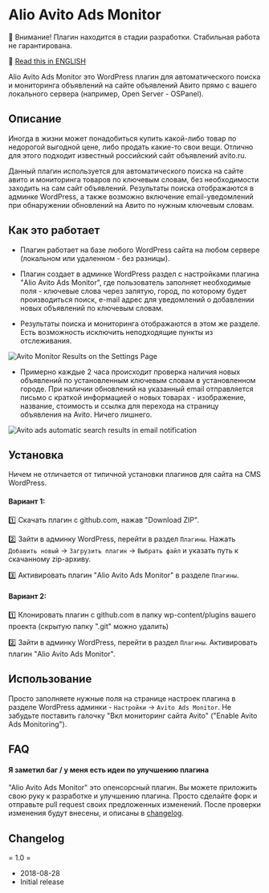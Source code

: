 # Alio Avito Ads Monitor

:triangular_flag_on_post: Внимание! Плагин находится в стадии разработки. Стабильная работа не гарантирована.

:page_facing_up: [Read this in ENGLISH](https://github.com/aliowebdeveloper/alio-avito-ads-monitor/blob/master/readme.md)

Alio Avito Ads Monitor это WordPress плагин для автоматического поиска и мониторинга объявлений на сайте объявлений Авито прямо с вашего локального сервера (например, Open Server - OSPanel).

## Описание

Иногда в жизни может понадобиться купить какой-либо товар по недорогой выгодной цене, либо продать какие-то свои вещи. Отлично для этого подходит известный российский сайт объявлений avito.ru. 

Данный плагин используется для автоматического поиска на сайте авито и мониторинга товаров по ключевым словам, без необходимости заходить на сам сайт объявлений. Результаты поиска отображаются в админке WordPress, а также возможно включение email-уведомлений при обнаружении обновлений на Авито по нужным ключевым словам.

## Как это работает

- Плагин работает на базе любого WordPress сайта на любом сервере (локальном или удаленном - без разницы).

- Плагин создает в админке WordPress раздел с настройками плагина "Alio Avito Ads Monitor", где пользователь заполняет необходимые поля - ключевые слова через запятую, город, по которому будет производиться поиск, e-mail адрес для уведомлений о добавлении новых объявлений по ключевым словам.

- Результаты поиска и мониторинга отображаются в этом же разделе. Есть возможность исключить неподходящие пункты из отслеживания.

![Avito Monitor Results on the Settings Page](https://frantic-coding.000webhostapp.com/wp-content/uploads/2018/09/screenshot1.jpg)

- Примерно каждые 2 часа происходит проверка наличия новых объявлений по установленным ключевым словам в установленном городе. При наличии обновлений на указанный email отправляется письмо с краткой информацией о новых товарах - изображение, название, стоимость и ссылка для перехода на страницу объявления на Avito. Ничего лишнего.

![Avito ads automatic search results in email notification](https://frantic-coding.000webhostapp.com/wp-content/uploads/2018/09/screenshot2.jpg)

## Установка

Ничем не отличается от типичной установки плагинов для сайта на CMS WordPress.

#### Вариант 1:

:one: Скачать плагин с github.com, нажав "Download ZIP".

:two: Зайти в админку WordPress, перейти в раздел `Плагины`. Нажать `Добавить новый` → `Загрузить плагин` → `Выбрать файл` и указать путь к скачанному zip-архиву.

:three: Активировать плагин "Alio Avito Ads Monitor" в разделе `Плагины`.

#### Вариант 2:

:one: Клонировать плагин с github.com в папку wp-content/plugins вашего проекта (скрытую папку ".git" можно удалить)

:two: Зайти в админку WordPress, перейти в раздел `Плагины`. Активировать плагин "Alio Avito Ads Monitor".

## Использование

Просто заполняете нужные поля на странице настроек плагина в разделе WordPress админки - `Настройки` → `Avito Ads Monitor`. Не забудьте поставить галочку "Вкл мониторинг сайта Avito" ("Enable Avito Ads Monitoring").

## FAQ

#### Я заметил баг / у меня есть идеи по улучшению плагина

"Alio Avito Ads Monitor" это опенсорсный плагин. Вы можете приложить свою руку к разработке и улучшению плагина. Просто сделайте форк и отправьте pull request своих предложенных изменений. После проверки изменения будут внесены, и описаны в [changelog](https://github.com/aliowebdeveloper/alio-avito-ads-monitor/blob/master/changelog.txt).

## Changelog

= 1.0 =
* 2018-08-28
* Initial release



